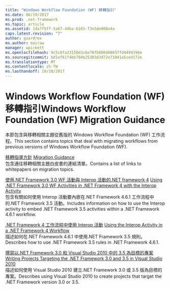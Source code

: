 ```yaml
---
title: "Windows Workflow Foundation (WF) 移轉指引"
ms.date: 06/19/2017
ms.prod: .net-framework
ms.topic: article
ms.assetid: 1da7f5ff-5a67-44ba-b165-f3e5de008e4a
caps.latest.revision: "7"
author: guardrex
ms.author: mairaw
manager: wpickett
ms.openlocfilehash: 9c5c0fa33150d3c6e78fb00040065ffd4499196e
ms.sourcegitcommit: bd1ef61f4bb794b25383d3d72e71041a5ced172e
ms.translationtype: MT
ms.contentlocale: zh-TW
ms.lasthandoff: 10/18/2017
---
```

# <a name="windows-workflow-foundation-wf-migration-guidance"></a><span data-ttu-id="d8eaf-102">Windows Workflow Foundation (WF) 移轉指引</span><span class="sxs-lookup"><span data-stu-id="d8eaf-102">Windows Workflow Foundation (WF) Migration Guidance</span></span>

<span data-ttu-id="d8eaf-103">本節包含與移轉相關主題從舊版的 Windows Workflow Foundation (WF) 工作流程。</span><span class="sxs-lookup"><span data-stu-id="d8eaf-103">This section contains topics that deal with migrating workflows from previous versions of Windows Workflow Foundation (WF).</span></span>

<span data-ttu-id="d8eaf-104">[移轉指導方針](~/docs/framework/windows-workflow-foundation/migration-guidance.md) </span><span class="sxs-lookup"><span data-stu-id="d8eaf-104">[Migration Guidance](~/docs/framework/windows-workflow-foundation/migration-guidance.md) </span></span>  
<span data-ttu-id="d8eaf-105">包含通往移轉相關主題白皮書的連結清單。</span><span class="sxs-lookup"><span data-stu-id="d8eaf-105">Contains a list of links to whitepapers on migration topics.</span></span>

<span data-ttu-id="d8eaf-106">[使用.NET Framework 3.0 WF 活動與 Interop 活動的.NET framework 4](~/docs/framework/windows-workflow-foundation/net-framework-3-0-wf-in-net-framework-4-interop.md) </span><span class="sxs-lookup"><span data-stu-id="d8eaf-106">[Using .NET Framework 3.0 WF Activities in .NET Framework 4 with the Interop Activity](~/docs/framework/windows-workflow-foundation/net-framework-3-0-wf-in-net-framework-4-interop.md) </span></span>  
<span data-ttu-id="d8eaf-107">包含有關如何使用 Interop 活動要內嵌在.NET Framework 4.6.1 工作流程中的.NET Framework 3.5 活動。</span><span class="sxs-lookup"><span data-stu-id="d8eaf-107">Includes information on how to use the Interop activity to embed .NET Framework 3.5 activities within a .NET Framework 4.6.1 workflow.</span></span>

<span data-ttu-id="d8eaf-108">[.NET Framework 4 工作流程中使用 Interop 活動](~/docs/framework/windows-workflow-foundation/using-the-interop-activity-in-a-net-framework-4-workflow.md) </span><span class="sxs-lookup"><span data-stu-id="d8eaf-108">[Using the Interop Activity in a .NET Framework 4 Workflow](~/docs/framework/windows-workflow-foundation/using-the-interop-activity-in-a-net-framework-4-workflow.md) </span></span>  
<span data-ttu-id="d8eaf-109">描述如何在.NET Framework 4.6.1 中使用.NET Framework 3.5 規則。</span><span class="sxs-lookup"><span data-stu-id="d8eaf-109">Describes how to use .NET Framework 3.5 rules in .NET Framework 4.6.1.</span></span>

<span data-ttu-id="d8eaf-110">[撰寫以.NET Framework 3.0 和 Visual Studio 2010 中的 3.5 為目標的專案](~/docs/framework/windows-workflow-foundation/projects-targeting-dotnet-in-vs.md) </span><span class="sxs-lookup"><span data-stu-id="d8eaf-110">[Writing Projects Targeting the .NET Framework 3.0 and 3.5 in Visual Studio 2010](~/docs/framework/windows-workflow-foundation/projects-targeting-dotnet-in-vs.md) </span></span>  
<span data-ttu-id="d8eaf-111">描述如何使用 Visual Studio 2010 建立.NET Framework 3.0 或 3.5 版為目標的專案。</span><span class="sxs-lookup"><span data-stu-id="d8eaf-111">Describes using Visual Studio 2010 to create projects that target the .NET Framework version 3.0 or 3.5.</span></span>
